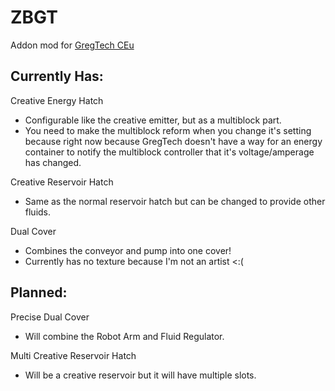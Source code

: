 # ZBGT

Addon mod for [GregTech CEu](https://github.com/GregTechCEu/GregTech)

## Currently Has:

Creative Energy Hatch
- Configurable like the creative emitter, but as a multiblock part.
- You need to make the multiblock reform when you change it's setting because right now because GregTech doesn't have a way for an energy container to notify the multiblock controller that it's voltage/amperage has changed.

Creative Reservoir Hatch
- Same as the normal reservoir hatch but can be changed to provide other fluids.

Dual Cover
- Combines the conveyor and pump into one cover!
- Currently has no texture because I'm not an artist <:(

## Planned:

Precise Dual Cover
- Will combine the Robot Arm and Fluid Regulator.

Multi Creative Reservoir Hatch
- Will be a creative reservoir but it will have multiple slots.
